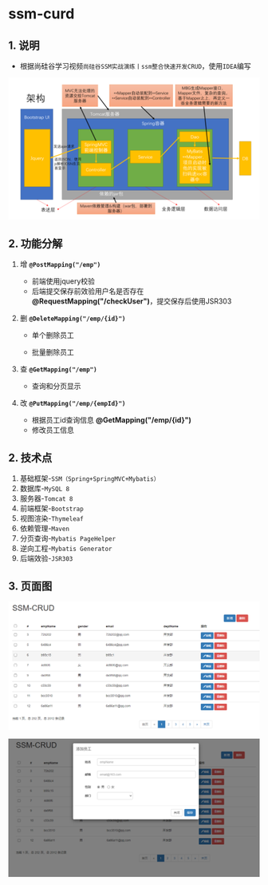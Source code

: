 # ssm-curd

## 1. 说明

* 根据尚硅谷学习视频`尚硅谷SSM实战演练丨ssm整合快速开发CRUD`，使用`IDEA`编写

![架构](imgs/image-20220707162228991.png)

## 2. 功能分解

1. 增 **`@PostMapping("/emp")`**

   - 前端使用jquery校验
   - 后端提交保存前效验用户名是否存在 **@RequestMapping("/checkUser")**，提交保存后使用JSR303

   

1. 删 **`@DeleteMapping("/emp/{id}")`**

   - 单个删除员工

   - 批量删除员工

     

2. 查 **`@GetMapping("/emp")`**

   - 查询和分页显示

     

3. 改 **`@PutMapping("/emp/{empId}")`**

   - 根据员工id查询信息 **@GetMapping("/emp/{id}")**
   - 修改员工信息



## 2. 技术点

1. 基础框架-`SSM（Spring+SpringMVC+Mybatis）`
2. 数据库-`MySQL 8`
3. 服务器-`Tomcat 8`
4. 前端框架-`Bootstrap`
5. 视图渲染-`Thymeleaf`
6. 依赖管理-`Maven`
7. 分页查询-`Mybatis PageHelper`
8. 逆向工程-`Mybatis Generator`
9. 后端效验-`JSR303`



## 3. 页面图

![查询](imgs/image-20220707142316517.png)

![添加](imgs/image-20220707142344680.png)
